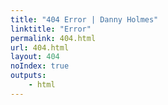 ```yaml
---
title: "404 Error | Danny Holmes"
linktitle: "Error"
permalink: 404.html
url: 404.html
layout: 404
noIndex: true
outputs:
    - html
---
```

